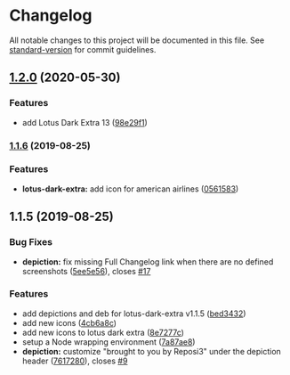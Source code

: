 # Changelog

All notable changes to this project will be documented in this file. See [standard-version](https://github.com/conventional-changelog/standard-version) for commit guidelines.

## [1.2.0](https://github.com/favna/cydia/compare/v1.1.6...v1.2.0) (2020-05-30)


### Features

* add Lotus Dark Extra 13 ([98e29f1](https://github.com/favna/cydia/commit/98e29f1a34fbc885f8ad36adeb58892c2c21b54c))

### [1.1.6](https://github.com/Favna/cydia/compare/v1.1.5...v1.1.6) (2019-08-25)

### Features

- **lotus-dark-extra:** add icon for american airlines ([0561583](https://github.com/Favna/cydia/commit/0561583))

## 1.1.5 (2019-08-25)

### Bug Fixes

- **depiction:** fix missing Full Changelog link when there are no defined screenshots ([5ee5e56](https://github.com/Favna/cydia/commit/5ee5e56)), closes [#17](https://github.com/Favna/cydia/issues/17)

### Features

- add depictions and deb for lotus-dark-extra v1.1.5 ([bed3432](https://github.com/Favna/cydia/commit/bed3432))
- add new icons ([4cb6a8c](https://github.com/Favna/cydia/commit/4cb6a8c))
- add new icons to lotus dark extra ([8e7277c](https://github.com/Favna/cydia/commit/8e7277c))
- setup a Node wrapping environment ([7a87ae8](https://github.com/Favna/cydia/commit/7a87ae8))
- **depiction:** customize "brought to you by Reposi3" under the depiction header ([7617280](https://github.com/Favna/cydia/commit/7617280)), closes [#9](https://github.com/Favna/cydia/issues/9)
